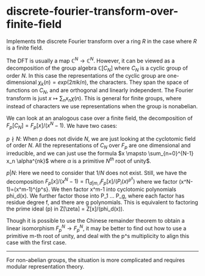 # discrete-fourier-transform-over-finite-field 
 
Implements the discrete Fourier transform over a ring $R$ in the case where $R$ is a finite field.

The DFT is usually a map $\mathbb{C}^N \rightarrow \mathbb{C}^N$. However, it can be viewed as a decomposition of the group algebra $\mathbb{C}[C_N]$ where $C_N$ is a cyclic group of order $N$. In this case the representations of the cyclic group are one-dimensional $\chi_k(n) = exp(2\pi i k / n)$, the characters. They span the space of functions on $C_N$, and are orthogonal and linearly independent. The Fourier transform is just $x \mapsto \sum_n x_n \chi(n)$. This is general for finite groups, where instead of characters we use representations when the group is nonabelian.

We can look at an analogous case over a finite field, the decomposition of $F_p[C_N] = F_p[x]/(x^N-1)$. We have two cases:

$p \nmid N$: When $p$ does not divide $N$, we are just looking at the cyclotomic field of order $N$. All the representations of $C_N$ over $F_p$ are one dimensional and irreducible, and we can just use the formula $x \mapsto \sum_{n=0}^{N-1} x_n \alpha^{nk}$ where $\alpha$ is a primitive $N^{th}$ root of unity$.

$p | N$: Here we need to consider that $1/N$ does not exist. Still, we have the decomposition $F_p[x]/(x^N-1) = \prod_{d|m, i} F_p[x]/(P_i(x)^{p^s})$ where we factor (x^N-1)=(x^m-1)^{p^s}. We then factor x^m-1 into cyclotomic polynomials phi_d(x). We further factor those into P_1 ... P_g, where each factor has residue degree f, and there are g polynomials. This is equivalent to factoring the prime ideal (p) in Z[\zeta] = Z[x]/(phi_d(x)). 

Though it is possible to use the Chinese remainder theorem to obtain a linear isomorphism $F_p^N \rightarrow F_p^N$, it may be better to find out how to use a primitive m-th root of unity, and deal with the p^s multiplicity to align this case with the first case.

---

For non-abelian groups, the situation is more complicated and requires modular representation theory.
